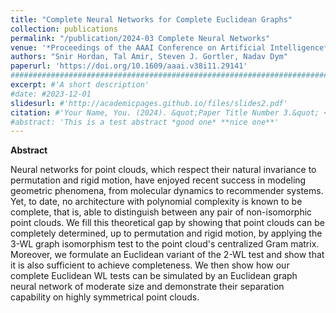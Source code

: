 ```yaml
---
title: "Complete Neural Networks for Complete Euclidean Graphs"
collection: publications
permalink: "/publication/2024-03 Complete Neural Networks"
venue: '*Proceedings of the AAAI Conference on Artificial Intelligence*. Vol. 38. No. 11. 2024'
authors: "Snir Hordan, Tal Amir, Steven J. Gortler, Nadav Dym"
paperurl: 'https://doi.org/10.1609/aaai.v38i11.29141'
###########################################################################################
excerpt: #'A short description'
#date: #2023-12-01
slidesurl: #'http://academicpages.github.io/files/slides2.pdf'
citation: #'Your Name, You. (2024). &quot;Paper Title Number 3.&quot; <i>GitHub Journal of Bugs</i>. 1(3).'
#abstract: 'This is a test abstract *good one* **nice one**'
---
```



**Abstract**

Neural networks for point clouds, which respect their natural invariance to permutation and rigid motion, have enjoyed recent success in modeling geometric phenomena, from molecular dynamics to recommender systems. Yet, to date, no architecture with polynomial complexity is known to be complete, that is, able to distinguish between any pair of non-isomorphic point clouds. We fill this theoretical gap by showing that point clouds can be completely determined, up to permutation and rigid motion, by applying the 3-WL graph isomorphism test to the point cloud's centralized Gram matrix. Moreover, we formulate an Euclidean variant of the 2-WL test and show that it is also sufficient to achieve completeness. We then show how our complete Euclidean WL tests can be simulated by an Euclidean graph neural network of moderate size and demonstrate their separation capability on highly symmetrical point clouds. 